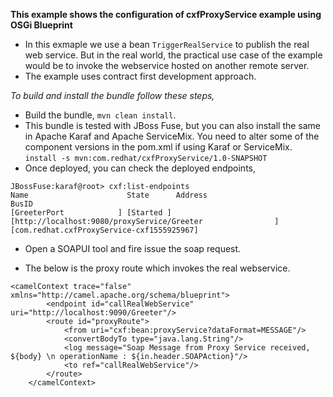 **This example shows the configuration of cxfProxyService example using OSGi Blueprint**

  - In this exmaple we use a bean `TriggerRealService` to publish the real web service. But in the real world, the practical use case of the example would be to invoke the webservice hosted on another remote server.
  - The example uses contract first development approach.

*To build and install the bundle follow these steps,*

* Build the bundle, `mvn clean install`.
* This bundle is tested with JBoss Fuse, but you can also install the same in Apache Karaf and Apache ServiceMix. You need to alter some of the component versions in the pom.xml if using Karaf or ServiceMix.
    `install -s mvn:com.redhat/cxfProxyService/1.0-SNAPSHOT`
* Once deployed, you can check the deployed endpoints,

~~~
JBossFuse:karaf@root> cxf:list-endpoints
Name                      State      Address                                                      BusID
[GreeterPort            ] [Started ] [http://localhost:9080/proxyService/Greeter                ] [com.redhat.cxfProxyService-cxf1555925967]
~~~

* Open a SOAPUI tool and fire issue the soap request.

* The below is the proxy route which invokes the real webservice.

~~~
<camelContext trace="false" xmlns="http://camel.apache.org/schema/blueprint">
        <endpoint id="callRealWebService" uri="http://localhost:9090/Greeter"/>
        <route id="proxyRoute">
            <from uri="cxf:bean:proxyService?dataFormat=MESSAGE"/>
            <convertBodyTo type="java.lang.String"/>
            <log message="Soap Message from Proxy Service received, ${body} \n operationName : ${in.header.SOAPAction}"/>
            <to ref="callRealWebService"/>
        </route>
    </camelContext>
~~~